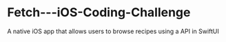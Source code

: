 # Fetch---iOS-Coding-Challenge
A native iOS app that allows users to browse recipes using a API in SwiftUI
